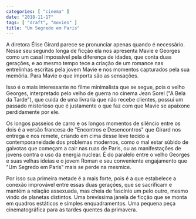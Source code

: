 ```yaml
---
categories: [ "cinema" ]
date: "2018-11-17"
tags: [ "draft", "movies" ]
title: "Um Segredo em Paris"
---
```

A diretora Élise Girard parece se pronunciar apenas quando é
necessário. Nesse seu segundo longa de ficção ela nos apresenta Mavie
e Georges como um casal impossível pela diferença de idades, que conta
duas gerações, e ao mesmo tempo tece a criação de um romance nas
entrelinhas escritas pela jovem Mavie e nos momentos capturados pela
sua memória. Para Mavie o que importa são as sensações.

Isso é o mais interessante no filme minimalista que se segue, pois o
velho Georges, interpretado pelo velho de guerra no cinema Jean Sorel
("A Bela da Tarde"), que cuida de uma livraria que não recebe clientes,
possui um passado misterioso que é justamente o que faz com que Mavie
se apaixone perdidamente por ele.

Os longos passeios de carro e os longos momentos de silêncio entre
os dois é a versão francesa de "Encontros e Desencontros" que
Girard nos entrega e nos remete, criando em cima desse leve tecido a
contemporaneidade dos problemas modernos, como o mal estar súbido de
gaivotas que começam a cair nas ruas de Paris, ou as manifestações
de jovens contra o uso da energia nuclear. É do paralelo entre o velho
Georges e suas velhas ideias e o jovem Roman e seu conveniente engajamento
que "Um Segredo em Paris" mais se perde na mesmice.

Por isso sua primeira metade é a mais forte, pois é a que estabelece
a conexão improvável entre essas duas gerações, que se sacrificam
e mantém a relação assexuada, mas cheia de fascínio um pelo outro,
mesmo vindo de planetas distintos. Uma brevíssima janela de ficção
que se monta em quadros estáticos e simples enquadramentos. Uma pequena
peça cinematográfica para as tardes quentes da primavera.
